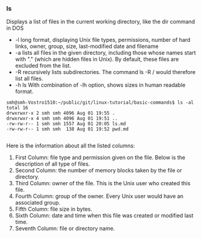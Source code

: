 ### ls

Displays a list of files in the current working directory, like the dir command in DOS

- -l long format, displaying Unix file types, permissions, number of hard links, owner, group, size, last-modified date and filename
- -a lists all files in the given directory, including those whose names start with "." (which are hidden files in Unix). By default, these files are excluded from the list.
- -R recursively lists subdirectories. The command ls -R / would therefore list all files.
- -h ls With combination of -lh option, shows sizes in human readable format.

```
smh@smh-Vostro1510:~/public/git/linux-tutorial/basic-commands$ ls -al
total 16
drwxrwxr-x 2 smh smh 4096 Aug 01 19:55 .
drwxrwxr-x 4 smh smh 4096 Aug 01 19:51 ..
-rw-rw-r-- 1 smh smh 1557 Aug 01 20:05 ls.md
-rw-rw-r-- 1 smh smh  138 Aug 01 19:52 pwd.md


```

Here is the information about all the listed columns:
1. First Column: file type and permission given on the file. Below is the description of all type of files.
2. Second Column: the number of memory blocks taken by the file or directory.
3. Third Column: owner of the file. This is the Unix user who created this file.
4. Fourth Column: group of the owner. Every Unix user would have an associated group.
5. Fifth Column: file size in bytes.
6. Sixth Column: date and time when this file was created or modified last time.
7. Seventh Column: file or directory name.